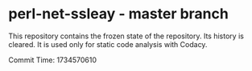 # perl-net-ssleay - master branch

This repository contains the frozen state of the repository.
Its history is cleared. It is used only for static code
analysis with Codacy.

Commit Time: 1734570610